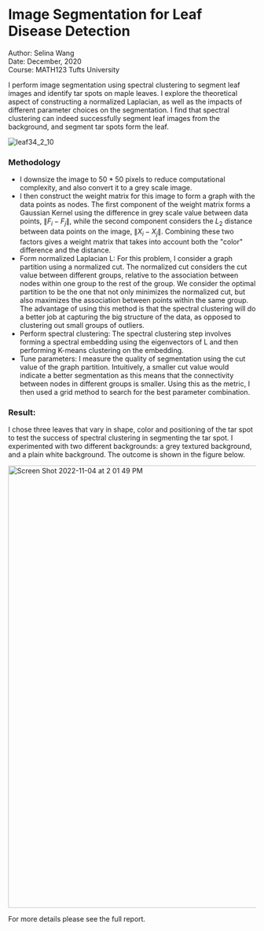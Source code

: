 # Image Segmentation for Leaf Disease Detection
Author: Selina Wang\
Date: December, 2020\
Course: MATH123 Tufts University


I perform image segmentation using spectral clustering to segment leaf images and identify tar spots on maple leaves. I explore the theoretical aspect of constructing a normalized Laplacian, as well as the impacts of different parameter choices on the segmentation. I find that spectral clustering can indeed successfully segment leaf images from the background, and segment tar spots form the leaf. 

![leaf34_2_10](https://user-images.githubusercontent.com/80374850/200037955-07ad8d0f-f4a4-4492-9ae0-21c2dfac972f.png)


### Methodology
- I downsize the image to $50 * 50$ pixels to reduce computational complexity, and also convert it to a grey scale image.
- I then construct the weight matrix for this image to form a graph with the data points as nodes. The first component of the weight matrix forms a Gaussian Kernel using the difference in grey scale value between data points, $\|F_i-F_j\|$, while the second component considers the $L_2$ distance between data points on the image, $\|X_i-X_j\|$. Combining these two factors gives a weight matrix that takes into account both the "color" difference and the distance.
- Form normalized Laplacian L: For this problem, I consider a graph partition using a normalized cut. The normalized cut considers the cut value between different groups, relative to the association between nodes within one group to the rest of the group. We consider the optimal partition to be the one that not only minimizes the normalized cut, but also maximizes the association between points within the same group. The advantage of using this method is that the spectral clustering will do a better job at capturing the big structure of the data, as opposed to clustering out small groups of outliers.
- Perform spectral clustering: The spectral clustering step involves forming a spectral embedding using the eigenvectors of L and then performing K-means clustering on the embedding.
- Tune parameters: I measure the quality of segmentation using the cut value of the graph partition. Intuitively, a smaller cut value would indicate a better segmentation as this means that the connectivity between nodes in different groups is smaller. Using this as the metric, I then used a grid method to search for the best parameter combination.


### Result:
I chose three leaves that vary in shape, color and positioning of the tar spot to test the success of spectral clustering in segmenting the tar spot. I experimented with two different backgrounds: a grey textured background, and a plain white background. The outcome is shown in the figure below.

<img width="900" alt="Screen Shot 2022-11-04 at 2 01 49 PM" src="https://user-images.githubusercontent.com/80374850/200044651-e60e0967-94e1-433f-869e-6ce5f399e1f2.png">

For more details please see the full report.
